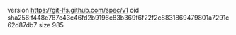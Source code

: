 version https://git-lfs.github.com/spec/v1
oid sha256:f448e787c43c46fd2b9196c83b369f6f22f2c8831869479801a7291c62d87db7
size 985
